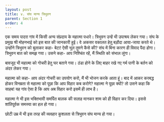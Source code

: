 ```yaml
---
layout: post
title: ४. संघ मान्य त्रिभुवन
parent: Section 1
order: 4
---
```


एक समय पादरा गांव में किसी अन्य संप्रदाय के महात्मा पधारे। त्रिभुवन उन्हें भी उपाश्रय लेकर गया। संघ के प्रमुख श्री मोहनभाई को इस बात की जानकारी हुई। वे अकसर वकालत हेतु बड़ौदा आया-जाया करते थे। उन्होंने त्रिभुवन को बुलाकर कहा- बेटा! ऐसी भूल तुमने कैसे की? संघ में बिना कारण ही विवाद पैदा होगा। त्रिभुवन बात को समझ गया। उसने कहा- आप निश्चिंत रहें, मैं स्थिति को संभाल लूंगा।

बावजूद भी महात्मा को गोचरी हेतु घर बताने गया। ठंडा होने के लिए बाहर रखे गए गर्म पानी के बर्तन को अंदर लेकर गया। 

महात्मा को कहा- आप अंदर गोचरी का उपयोग करो, मैं भी भोजन करके आता हूं। 
बाद में आकर करबद्ध होकर विनम्रता से महात्मा को पूछा कि 
आप विहार कब करोगे? 
महात्मा ने पूछा क्यों? 
तो उसने कहा कि साहब! यह गांव ऐसा है कि आप अब विहार करो इसमें ही लाभ है। 

महात्मा ने भी इस भक्तिभावी समर्पित बालक की सलाह मानकर शाम को ही विहार कर दिया। इससे शांतिपूर्वक समस्या का हल हो गया।

छोटी उम्र में भी इस तरह की व्यवहार कुशलता से त्रिभुवन संघ मान्य हो गया।